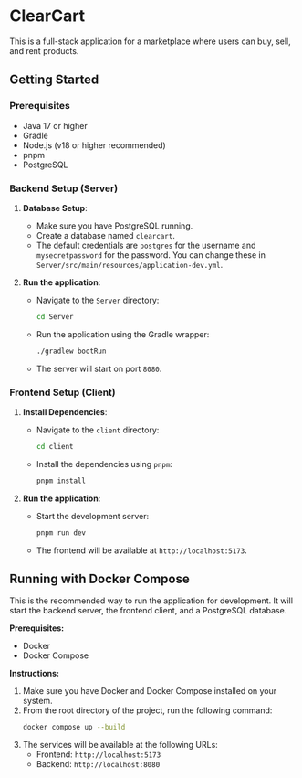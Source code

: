 # ClearCart

This is a full-stack application for a marketplace where users can buy, sell, and rent products.

## Getting Started

### Prerequisites

- Java 17 or higher
- Gradle
- Node.js (v18 or higher recommended)
- pnpm
- PostgreSQL

### Backend Setup (Server)

1.  **Database Setup**:
    - Make sure you have PostgreSQL running.
    - Create a database named `clearcart`.
    - The default credentials are `postgres` for the username and `mysecretpassword` for the password. You can change these in `Server/src/main/resources/application-dev.yml`.

2.  **Run the application**:
    - Navigate to the `Server` directory:
      ```bash
      cd Server
      ```
    - Run the application using the Gradle wrapper:
      ```bash
      ./gradlew bootRun
      ```
    - The server will start on port `8080`.

### Frontend Setup (Client)

1.  **Install Dependencies**:
    - Navigate to the `client` directory:
      ```bash
      cd client
      ```
    - Install the dependencies using `pnpm`:
      ```bash
      pnpm install
      ```

2.  **Run the application**:
    - Start the development server:
      ```bash
      pnpm run dev
      ```
    - The frontend will be available at `http://localhost:5173`.

## Running with Docker Compose

This is the recommended way to run the application for development. It will start the backend server, the frontend client, and a PostgreSQL database.

**Prerequisites:**
- Docker
- Docker Compose

**Instructions:**

1.  Make sure you have Docker and Docker Compose installed on your system.
2.  From the root directory of the project, run the following command:
    ```bash
    docker compose up --build
    ```
3.  The services will be available at the following URLs:
    - Frontend: `http://localhost:5173`
    - Backend: `http://localhost:8080`
